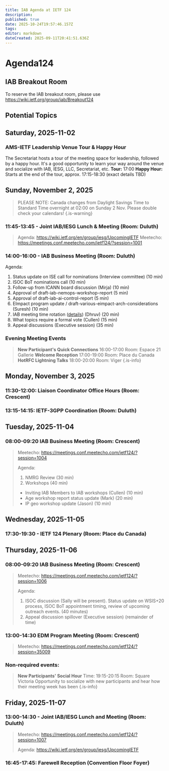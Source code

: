 ```yaml
---
title: IAB Agenda at IETF 124
description: 
published: true
date: 2025-10-24T19:57:46.157Z
tags: 
editor: markdown
dateCreated: 2025-09-11T20:41:51.636Z
---
```


# Agenda124

## IAB Breakout Room

To reserve the IAB breakout room, please use https://wiki.ietf.org/group/iab/Breakout124
 

## Potential Topics



## Saturday, 2025-11-02

### AMS-IETF Leadership Venue Tour & Happy Hour
The Secretariat hosts a tour of the meeting space for leadership, followed by a happy hour. It's a good opportunity to learn your way around the venue and socialize with IAB, IESG, LLC, Secretariat, etc.
**Tour:** 17:00
**Happy Hour:** Starts at the end of the tour, approx. 17:15-18:30 (exact details TBD)


## Sunday, November 2, 2025

> PLEASE NOTE: Canada changes from Daylight Savings Time to Standard Time overnight at 02:00 on Sunday 2 Nov. Please double check your calendars!
{.is-warning}


### 11:45-13:45 - Joint IAB/IESG Lunch & Meeting (Room: Duluth)

> Agenda: https://wiki.ietf.org/en/group/iesg/UpcomingIETF
> Meetecho: https://meetings.conf.meetecho.com/ietf124/?session=1001

### 14:00-16:00 - IAB Business Meeting (Room: Duluth)

Agenda:
1. Status update on ISE call for nominations (Interview committee) (10 min)
1. ISOC BoT nominations call (10 min)
1. Follow-up from ICANN board discussion (Mirja) (10 min)
1. Approval of draft-iab-nemops-workshop-report (5 min)
1. Approval of draft-iab-ai-control-report (5 min)
1. EImpact program update / draft-various-eimpact-arch-considerations (Suresh) (10 min)
1. IAB meeting time rotation ([details](https://github.com/intarchboard/responsibilities/issues/65)) (Dhruv) (20 min)
1. What topics require a formal vote (Cullen) (15 min)
1. Appeal discussions (Executive session) (35 min)

### Evening Meeting Events

> **New Participant's Quick Connections** 16:00-17:00
>   Room: Espace 21 Gallerie
> **Welcome Reception** 17:00-19:00
>   Room: Place du Canada
> **HotRFC Lightning Talks** 18:00-20:00
>   Room: Viger
{.is-info}




## Monday, November 3, 2025

### 11:30-12:00: Liaison Coordinator Office Hours (Room: Crescent)

### 13:15-14:15: IETF-3GPP Coordination (Room: Duluth)
 
## Tuesday, 2025-11-04

### 08:00-09:20 IAB Business Meeting (Room: Crescent)

> Meetecho: https://meetings.conf.meetecho.com/ietf124/?session=1004
> 
> Agenda:
> 1. NMRG Review (30 min)
> 2. Workshops (40 min)
> - Inviting IAB Members to IAB workshops (Cullen) (10 min)
> - Age workshop report status update (Mark) (20 min)
> - IP geo workshop update (Jason) (10 min)

## Wednesday, 2025-11-05



### 17:30-19:30 - IETF 124 Plenary (Room: Place du Canada)


## Thursday, 2025-11-06

### 08:00-09:20 IAB Business Meeting (Room: Crescent)

> Meetecho: https://meetings.conf.meetecho.com/ietf124/?session=1006
> 
> Agenda:
> 1. ISOC discussion (Sally will be present). Status update on WSIS+20 process, ISOC BoT appointment timing, review of upcoming outreach events. (40 minutes)
> 1. Appeal discussion spillover (Executive session) (remainder of time)

### 13:00-14:30 EDM Program Meeting (Room: Crescent)

> Meetecho: https://meetings.conf.meetecho.com/ietf124/?session=35009
> 


### Non-required events:

> **New Participants' Social Hour** Time: 19:15-20:15
> Room: Square Victoria
> Opportunity to socialize with new participants and hear how their meeting week has been
{.is-info}


## Friday, 2025-11-07 

### 13:00-14:30 - Joint IAB/IESG Lunch and Meeting (Room: Duluth)

> Meetecho: https://meetings.conf.meetecho.com/ietf124/?session=1007
> 
> Agenda: https://wiki.ietf.org/en/group/iesg/UpcomingIETF


### 16:45-17:45: Farewell Reception (Convention Floor Foyer)



